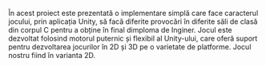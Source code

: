 În acest proiect este prezentată o implementare simplă care face caracterul jocului, prin aplicația Unity, să facă diferite provocări în diferite săli de clasă din corpul C pentru a obține în final dimploma de Inginer.
Jocul este dezvoltat folosind motorul puternic și flexibil al Unity-ului, care oferă suport pentru dezvoltarea jocurilor în 2D și 3D pe o varietate de platforme. Jocul nostru fiind în varianta 2D.
